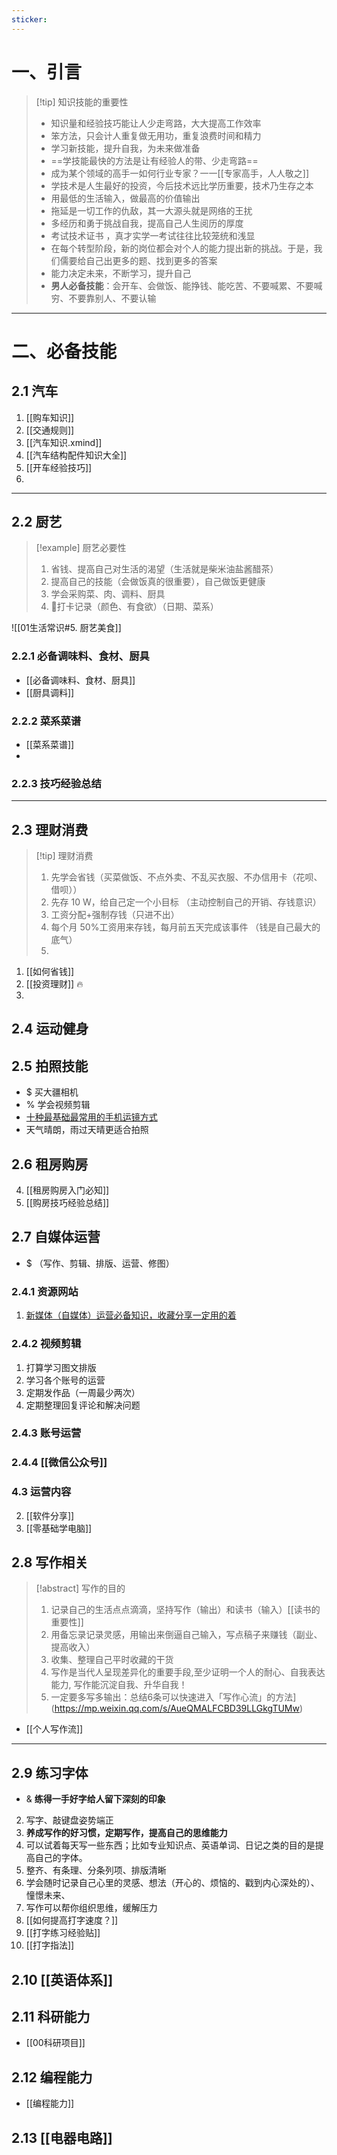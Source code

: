 ```yaml
---
sticker:
---
```


# 一、引言
> [!tip] 知识技能的重要性
> - 知识量和经验技巧能让人少走弯路，大大提高工作效率
> - 笨方法，只会计人重复做无用功，重复浪费时间和精力
> - 学习新技能，提升自我，为未来做准备
> - ==学技能最快的方法是让有经验人的带、少走弯路==
> - 成为某个领域的高手一如何行业专家？一一[[专家高手，人人敬之]]
> - 学技术是人生最好的投资，今后技术远比学历重要，技术乃生存之本
> - 用最低的生活输入，做最高的价值输出
> - 拖延是一切工作的仇敌，其一大源头就是网络的王扰
> - 多经历和勇于挑战自我，提高自己人生阅历的厚度
> - 考试技术证书 ，真才实学一考试往往比较笼统和浅显
> - 在每个转型阶段，新的岗位都会对个人的能力提出新的挑战。于是，我们儒要给自己出更多的题、找到更多的答案
> -  能力决定未来，不断学习，提升自己
> - **男人必备技能**：会开车、会做饭、能挣钱、能吃苦、不要喊累、不要喊穷、不要靠别人、不要认输
> 

---

# 二、必备技能
## 2.1 汽车

1.  [[购车知识]]
2. [[交通规则]]
3. [[汽车知识.xmind]]
4. [[汽车结构配件知识大全]]
5. [[开车经验技巧]]
6. 
---
## 2.2 厨艺
> [!example] 厨艺必要性
> 1. 省钱、提高自己对生活的渴望（生活就是柴米油盐酱醋茶）
> 2. 提高自己的技能（会做饭真的很重要），自己做饭更健康
> 3. 学会采购菜、肉、调料、厨具
> 4. 📸打卡记录（颜色、有食欲）（日期、菜系） 

![[01生活常识#5. 厨艺美食]]

### 2.2.1 必备调味料、食材、厨具
-  [[必备调味料、食材、厨具]]
- [[厨具调料]] 
### 2.2.2 菜系菜谱 
- [[菜系菜谱]] 
- 
### 2.2.3 技巧经验总结 


---
## 2.3 理财消费 
> [!tip] 理财消费 
> 1. 先学会省钱（买菜做饭、不点外卖、不乱买衣服、不办信用卡（花呗、借呗））
> 2. 先存 10 W，给自己定一个小目标 （主动控制自己的开销、存钱意识）
> 3. 工资分配+强制存钱（只进不出）
> 4. 每个月 50%工资用来存钱，每月前五天完成该事件 （钱是自己最大的底气）
> 5. 
1.  [[如何省钱]]
2. [[投资理财]] 🔥
3. 
## 2.4 运动健身 



## 2.5 拍照技能 
- $ 买大疆相机 
- % 学会视频剪辑 
- [十种最基础最常用的手机运镜方式](https://mp.weixin.qq.com/s/8IY-ffrnXBomL7X6XVu7tg)
- 天气晴朗，雨过天晴更适合拍照


## 2.6 租房购房 
4. [[租房购房入门必知]]
5. [[购房技巧经验总结]]


## 2.7 自媒体运营
- $ （写作、剪辑、排版、运营、修图）
### 2.4.1 资源网站
1. [新媒体（自媒体）运营必备知识，收藏分享一定用的着](https://mp.weixin.qq.com/s?__biz=MzI2MTk2Mzg5Ng==&mid=2247485884&idx=1&sn=576ba4b41d02df27e795a79207dc9599&scene=19#wechat_redirect)
### 2.4.2 视频剪辑
1. 打算学习图文排版
2. 学习各个账号的运营
3. 定期发作品（一周最少两次）
4. 定期整理回复评论和解决问题
### 2.4.3 账号运营

### 2.4.4 [[微信公众号]]
### 4.3 运营内容
2. [[软件分享]]
3. [[零基础学电脑]]

## 2.8 写作相关 
> [!abstract] 写作的目的
> 1. 记录自己的生活点点滴滴，坚持写作（输出）和读书（输入）[[读书的重要性]]
> 2. 用备忘录记录灵感，用输出来倒逼自己输入，写点稿子来赚钱（副业、提高收入）
> 3. 收集、整理自己平时收藏的干货
> 4. 写作是当代人呈现差异化的重要手段,至少证明一个人的耐心、自我表达能力, 写作能沉淀自我、升华自我！
> 5. 一定要多写多输出：总结6条可以快速进入「写作心流」的方法](https://mp.weixin.qq.com/s/AueQMALFCBD39LLGkgTUMw)
- [[个人写作流]]

---
## 2.9  练习字体
- & **练得一手好字给人留下深刻的印象**
2. 写字、敲键盘姿势端正
3. **养成写作的好习惯，定期写作，提高自己的思维能力**
4. 可以试着每天写一些东西；比如专业知识点、英语单词、日记之类的目的是提高自己的字体。
5. 整齐、有条理、分条列项、排版清晰
6. 学会随时记录自己心里的灵感、想法（开心的、烦恼的、戳到内心深处的）、憧憬未来、
7. 写作可以帮你组织思维，缓解压力
8. [[如何提高打字速度？]]
9. [[打字练习经验贴]]
10. [[打字指法]]

## 2.10  [[英语体系]]

## 2.11 科研能力 
- [[00科研项目]]

## 2.12 编程能力 
- [[编程能力]]

## 2.13 [[电器电路]]
